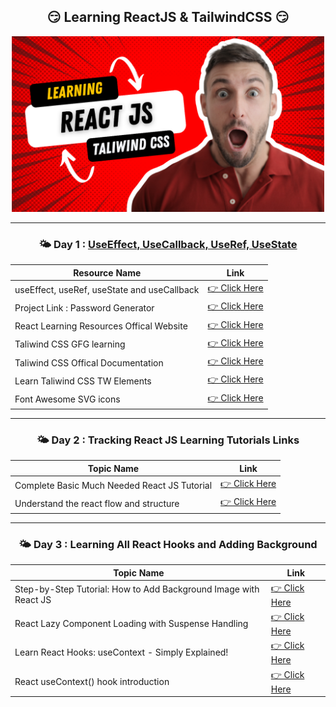 <div align = "center" >

## 😏 Learning ReactJS & TailwindCSS 😏

<img src="/logo.png" width="500">

</div>

<hr>

<!-- ### Day 1 : [ClickCounter-VanilaJS](/Day1-ClickCounter-VanilaJS/)

- Day1-ClickCounter-VanilaJS
- Use DOM Operation less - Fast Loading - Batch Update -->

<div align = "center" >

### 🌤️ Day 1 : [UseEffect, UseCallback, UseRef, UseState](/UseEffect_useCallback_useRef_useState/)

| Resource Name                               | Link                                                                                                        |
| ------------------------------------------- | ----------------------------------------------------------------------------------------------------------- |
| useEffect, useRef, useState and useCallback | [👉 Click Here](https://youtu.be/NmSh-YpmDU4?si=zvmLQOqh3c6wyaEy)                                           |
| Project Link : Password Generator           | [👉 Click Here](https://github.com/hiteshchoudhary/react-english/blob/main/05passwordgenerator/src/App.jsx) |
| React Learning Resources Offical Website    | [👉 Click Here](https://react.dev/reference/react/useCallback)                                              |
| Taliwind CSS GFG learning                   | [👉 Click Here](https://www.geeksforgeeks.org/tailwind-css-padding/?ref=lbp)                                |
| Taliwind CSS Offical Documentation          | [👉 Click Here](https://tailwindcss.com/docs/theme)                                                         |
| Learn Taliwind CSS TW Elements              | [👉 Click Here](https://tw-elements.com/learn/te-foundations/tailwind-css/about/)                           |
| Font Awesome SVG icons                      | [👉 Click Here](https://fontawesome.com/icons/lock?f=classic&s=solid)                                       |

</div>

<hr>

<div align = "center" >

### 🌤️ Day 2 : Tracking React JS Learning Tutorials Links

| Topic Name                                   | Link                                                                                                      |
| -------------------------------------------- | --------------------------------------------------------------------------------------------------------- |
| Complete Basic Much Needed React JS Tutorial | [👉 Click Here](https://youtube.com/playlist?list=PLu71SKxNbfoDqgPchmvIsL4hTnJIrtige&si=SpPYVs2OvTb-YATA) |
| Understand the react flow and structure      | [👉 Click Here](https://youtu.be/yNbnA5pryMg?si=Y7wWvyIbEzGOMQ_P)                                         |

</div>

<hr>

<div align = "center" >

### 🌤️ Day 3 : Learning All React Hooks and Adding Background

| Topic Name                                                       | Link                                                              |
| ---------------------------------------------------------------- | ----------------------------------------------------------------- |
| Step-by-Step Tutorial: How to Add Background Image with React JS | [👉 Click Here](https://youtu.be/6J2t_RyQopU?si=cf23Pc4Ju82jer0X) |
| React Lazy Component Loading with Suspense Handling              | [👉 Click Here](./src/App.jsx)                                    |
| Learn React Hooks: useContext - Simply Explained!                | [👉 Click Here](https://youtu.be/HYKDUF8X3qI?si=2pw1jJ9-E24KcyNg) |
| React useContext() hook introduction                             | [👉 Click Here](https://youtu.be/FpNfvbNYPsg?si=h246qQ3u7c3KxUuV) |

</div>

